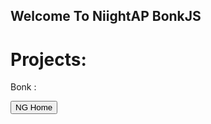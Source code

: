 ## Welcome To NiightAP BonkJS

# Projects:
Bonk : <form>
<input class="MyButton" type="button" value="NG Home" onclick="window.location.href='niightap.github.io/bonkjs/bonk.html'" />
</form>

